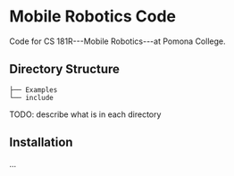 # Mobile Robotics Code

Code for CS 181R---Mobile Robotics---at Pomona College.

## Directory Structure

```text
├── Examples
└── include
```

TODO: describe what is in each directory


## Installation

...
